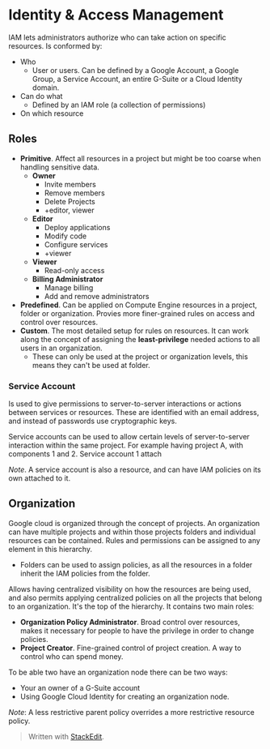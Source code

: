 
# Identity & Access Management

IAM lets administrators authorize who can take action on specific resources. Is conformed by: 
- Who
	-  User or users. Can be defined by a Google Account, a Google Group, a Service Account, an entire G-Suite or a Cloud Identity domain.
- Can do what
	- Defined by an IAM role (a collection of permissions)
- On which resource

## Roles 

- **Primitive**. Affect all resources in a project but might be too coarse when handling sensitive data. 
	- **Owner**
		- Invite members
		- Remove members
		- Delete Projects
		- +editor, viewer
	- **Editor**
		- Deploy applications
		- Modify code
		- Configure services
		- +viewer
	- **Viewer**
		- Read-only access
	- **Billing Administrator**
		- Manage billing
		- Add and remove administrators
- **Predefined**. Can be applied on Compute Engine resources in a project, folder or organization. Provies more finer-grained rules on access and control over resources.
- **Custom**. The most detailed setup for rules on resources. It can work along the concept of assigning the **least-privilege** needed actions to all users in an organization.
	- These can only be used at the project or organization levels, this means they can't be used at folder.

### Service Account

Is used to give permissions to server-to-server interactions or actions between services or resources.
These are identified with an email address, and instead of passwords use cryptographic keys. 

Service accounts can be used to allow certain levels of server-to-server interaction within the same project. For example having project A, with components 1 and 2. Service account 1 attach

*Note*. A service account is also a resource, and can have IAM policies on its own attached to it.

## Organization

Google cloud is organized through the concept of projects. An organization can have multiple projects and within those projects folders and individual resources can be contained. Rules and permissions can be assigned to any element in this hierarchy. 
- Folders can be used to assign policies, as all the resources in a folder inherit the IAM policies from the folder.

Allows having centralized visibility on how the resources are being used, and also permits applying centralized policies on all the projects that belong to an organization. It's the top of the hierarchy. It contains two main roles: 

- **Organization Policy Administrator**. Broad control over resources, makes it necessary for people to have the privilege in order to change policies.
- **Project Creator**. Fine-grained control of project creation. A way to control who can spend money.

To be able two have an organization node there can be two ways:
- Your an owner of a G-Suite account
- Using Google Cloud Identity for creating an organization node.

*Note*: A less restrictive parent policy overrides a more restrictive resource policy.
> Written with [StackEdit](https://stackedit.io/).
<!--stackedit_data:
eyJoaXN0b3J5IjpbLTMzOTY1MTU2OSwtNDU1MjE5ODU3LC0xMj
MxNzIzNDYzXX0=
-->